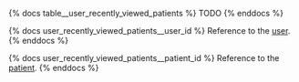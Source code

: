 {% docs table__user_recently_viewed_patients %}
TODO
{% enddocs %}

{% docs user_recently_viewed_patients__user_id %}
Reference to the [user](#!/source/source.tamanu.tamanu.users).
{% enddocs %}

{% docs user_recently_viewed_patients__patient_id %}
Reference to the [patient](#!/source/source.tamanu.tamanu.patients).
{% enddocs %}
